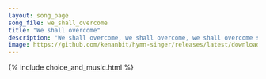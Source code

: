 ```yaml
---
layout: song_page
song_file: we_shall_overcome
title: "We shall overcome"
description: "We shall overcome, we shall overcome, we shall overcome someday! O deep in my heart I do believe we shall overcome, someday!  We'll walk hand in hand ... english secular 4part textbyother chords"
image: https://github.com/kenanbit/hymn-singer/releases/latest/download/we_shall_overcome-trad.png
---
```


{% include choice_and_music.html %}